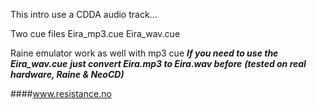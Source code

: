 This intro use a CDDA audio track...

Two cue files
Eira_mp3.cue
Eira_wav.cue

Raine emulator work as well with mp3 cue
***If you need to use the Eira_wav.cue***
***just convert Eira.mp3 to Eira.wav before***
***(tested on real hardware, Raine & NeoCD)***

####www.resistance.no